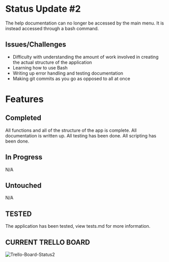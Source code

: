 # Status Update #2

The help documentation can no longer be accessed by the main menu. It is instead accessed through a bash command.

## Issues/Challenges

- Difficulty with understanding the amount of work involved in creating the actual structure of the application
- Learning how to use Bash
- Writing up error handling and testing documentation
- Making git commits as you go as opposed to all at once

# Features

## Completed

All functions and all of the structure of the app is complete. All documentation is written up. All testing has been done. All scripting has been done.

## In Progress

N/A

## Untouched

N/A

## TESTED

The application has been tested, view tests.md for more information.

## CURRENT TRELLO BOARD

![Trello-Board-Status2](/Pranav-RatishShankar-T1A3-project-mgmt-checklist2.jpg)